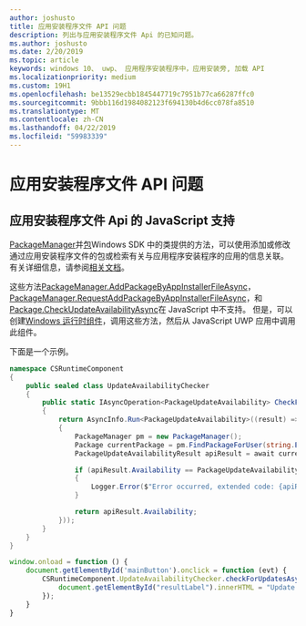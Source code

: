 ```yaml
---
author: joshusto
title: 应用安装程序文件 API 问题
description: 列出与应用安装程序文件 Api 的已知问题。
ms.author: joshusto
ms.date: 2/20/2019
ms.topic: article
keywords: windows 10、 uwp、 应用程序安装程序中，应用安装旁, 加载 API
ms.localizationpriority: medium
ms.custom: 19H1
ms.openlocfilehash: be13529ecbb1845447719c7951b77ca66287ffc0
ms.sourcegitcommit: 9bbb116d1984082123f694130b4d6cc078fa8510
ms.translationtype: MT
ms.contentlocale: zh-CN
ms.lasthandoff: 04/22/2019
ms.locfileid: "59983339"
---
```

# <a name="app-installer-file-api-issues"></a>应用安装程序文件 API 问题

## <a name="javascript-support-for-app-installer-file-apis"></a>应用安装程序文件 Api 的 JavaScript 支持

[PackageManager](https://docs.microsoft.com/uwp/api/windows.management.deployment.packagemanager)并[包](https://docs.microsoft.com/uwp/api/windows.applicationmodel.package)Windows SDK 中的类提供的方法，可以使用添加或修改通过应用安装程序文件的包或检索有关与应用程序安装程序的应用的信息关联。 有关详细信息，请参阅[相关文档](app-installer-documentation.md)。

这些方法[PackageManager.AddPackageByAppInstallerFileAsync](https://docs.microsoft.com/uwp/api/windows.management.deployment.packagemanager.addpackagebyappinstallerfileasync)， [PackageManager.RequestAddPackageByAppInstallerFileAsync](https://docs.microsoft.com/uwp/api/windows.management.deployment.packagemanager.requestaddpackagebyappinstallerfileasync)，和[Package.CheckUpdateAvailabilityAsync](https://docs.microsoft.com/uwp/api/windows.applicationmodel.package.checkupdateavailabilityasync)在 JavaScript 中不支持。 但是，可以创建[Windows 运行时组件](https://docs.microsoft.com/windows/uwp/winrt-components/walkthrough-creating-a-simple-windows-runtime-component-and-calling-it-from-javascript)，调用这些方法，然后从 JavaScript UWP 应用中调用此组件。

下面是一个示例。

```csharp
namespace CSRuntimeComponent
{
    public sealed class UpdateAvailabilityChecker
    {
        public static IAsyncOperation<PackageUpdateAvailability> CheckForUpdatesAsync()
        {
            return AsyncInfo.Run<PackageUpdateAvailability>((result) => Task.Run<PackageUpdateAvailability>(async () =>
            {
                PackageManager pm = new PackageManager();
                Package currentPackage = pm.FindPackageForUser(string.Empty, Package.Current.Id.FullName);
                PackageUpdateAvailabilityResult apiResult = await currentPackage.CheckUpdateAvailabilityAsync();

                if (apiResult.Availability == PackageUpdateAvailability.Error)
                {
                    Logger.Error($"Error occurred, extended code: {apiResult.ExtendedError}");
                }

                return apiResult.Availability;
            }));
        }
    }
}
```

```javascript
window.onload = function () {
    document.getElementById('mainButton').onclick = function (evt) {
        CSRuntimeComponent.UpdateAvailabilityChecker.checkForUpdatesAsync().done(function (result) {
            document.getElementById("resultLabel").innerHTML = "Update availability result:" + result;
        });
    }
}
```
